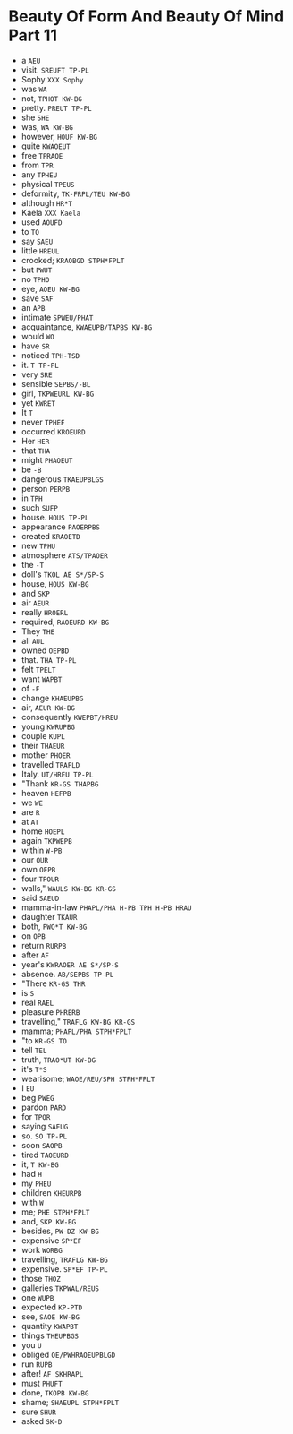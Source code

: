 # Beauty Of Form And Beauty Of Mind Part 11

* a `AEU`
* visit. `SREUFT TP-PL`
* Sophy `XXX Sophy`
* was `WA`
* not, `TPHOT KW-BG`
* pretty. `PREUT TP-PL`
* she `SHE`
* was, `WA KW-BG`
* however, `HOUF KW-BG`
* quite `KWAOEUT`
* free `TPRAOE`
* from `TPR`
* any `TPHEU`
* physical `TPEUS`
* deformity, `TK-FRPL/TEU KW-BG`
* although `HR*T`
* Kaela `XXX Kaela`
* used `AOUFD`
* to `TO`
* say `SAEU`
* little `HREUL`
* crooked; `KRAOBGD STPH*FPLT`
* but `PWUT`
* no `TPHO`
* eye, `AOEU KW-BG`
* save `SAF`
* an `APB`
* intimate `SPWEU/PHAT`
* acquaintance, `KWAEUPB/TAPBS KW-BG`
* would `WO`
* have `SR`
* noticed `TPH-TSD`
* it. `T TP-PL`
* very `SRE`
* sensible `SEPBS/-BL`
* girl, `TKPWEURL KW-BG`
* yet `KWRET`
* It `T`
* never `TPHEF`
* occurred `KROEURD`
* Her `HER`
* that `THA`
* might `PHAOEUT`
* be `-B`
* dangerous `TKAEUPBLGS`
* person `PERPB`
* in `TPH`
* such `SUFP`
* house. `HOUS TP-PL`
* appearance `PAOERPBS`
* created `KRAOETD`
* new `TPHU`
* atmosphere `ATS/TPAOER`
* the `-T`
* doll's `TKOL AE S*/SP-S`
* house, `HOUS KW-BG`
* and `SKP`
* air `AEUR`
* really `HROERL`
* required, `RAOEURD KW-BG`
* They `THE`
* all `AUL`
* owned `OEPBD`
* that. `THA TP-PL`
* felt `TPELT`
* want `WAPBT`
* of `-F`
* change `KHAEUPBG`
* air, `AEUR KW-BG`
* consequently `KWEPBT/HREU`
* young `KWRUPBG`
* couple `KUPL`
* their `THAEUR`
* mother `PHOER`
* travelled `TRAFLD`
* Italy. `UT/HREU TP-PL`
* "Thank `KR-GS THAPBG`
* heaven `HEFPB`
* we `WE`
* are `R`
* at `AT`
* home `HOEPL`
* again `TKPWEPB`
* within `W-PB`
* our `OUR`
* own `OEPB`
* four `TPOUR`
* walls," `WAULS KW-BG KR-GS`
* said `SAEUD`
* mamma-in-law `PHAPL/PHA H-PB TPH H-PB HRAU`
* daughter `TKAUR`
* both, `PWO*T KW-BG`
* on `OPB`
* return `RURPB`
* after `AF`
* year's `KWRAOER AE S*/SP-S`
* absence. `AB/SEPBS TP-PL`
* "There `KR-GS THR`
* is `S`
* real `RAEL`
* pleasure `PHRERB`
* travelling," `TRAFLG KW-BG KR-GS`
* mamma; `PHAPL/PHA STPH*FPLT`
* "to `KR-GS TO`
* tell `TEL`
* truth, `TRAO*UT KW-BG`
* it's `T*S`
* wearisome; `WAOE/REU/SPH STPH*FPLT`
* I `EU`
* beg `PWEG`
* pardon `PARD`
* for `TPOR`
* saying `SAEUG`
* so. `SO TP-PL`
* soon `SAOPB`
* tired `TAOEURD`
* it, `T KW-BG`
* had `H`
* my `PHEU`
* children `KHEURPB`
* with `W`
* me; `PHE STPH*FPLT`
* and, `SKP KW-BG`
* besides, `PW-DZ KW-BG`
* expensive `SP*EF`
* work `WORBG`
* travelling, `TRAFLG KW-BG`
* expensive. `SP*EF TP-PL`
* those `THOZ`
* galleries `TKPWAL/REUS`
* one `WUPB`
* expected `KP-PTD`
* see, `SAOE KW-BG`
* quantity `KWAPBT`
* things `THEUPBGS`
* you `U`
* obliged `OE/PWHRAOEUPBLGD`
* run `RUPB`
* after! `AF SKHRAPL`
* must `PHUFT`
* done, `TKOPB KW-BG`
* shame; `SHAEUPL STPH*FPLT`
* sure `SHUR`
* asked `SK-D`
